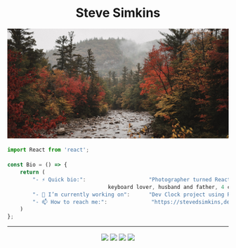 <h1 align="center"> Steve Simkins </h1>

![Cover](./cover.jpg)

```javascript
import React from 'react'; 

const Bio = () => {
	return (
		"- ⚡ Quick bio:":                    "Photographer turned React Developer, coffee addict, 
						        keyboard lover, husband and father, 4 cats",
		"- 🔭 I’m currently working on":      "Dev Clock project using React",
		"- 📫 How to reach me:":              "https://stevedsimkins,dev",
	)
};
```
----

<p align="center">
	<a href="https://stevedsimkins.dev" target="blank"><img align="center" src="https://img.icons8.com/material-outlined/24/000000/share-2.png"/></a>
	<a href="https://twitter.com/stevedsimkins" target="blank"><img align="center" src="https://img.icons8.com/fluent-systems-regular/48/000000/twitter.png"/></a> 
	<a href="https://instagram.com/stevedylanphoto" target="blank"><img align="center" src="https://img.icons8.com/fluent-systems-regular/48/000000/instagram.png"/></a>
	<a href="https://facebook.com/sdsimkins" target="blank"><img align="center" src="https://img.icons8.com/material-outlined/24/000000/facebook-circled--v1.png"/></a>
</p>

